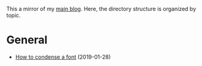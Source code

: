 ﻿This a mirror of my [main blog](https://chrisbertrandprogramer.wordpress.com/). Here, the directory structure is organized by topic.

# General

- [How to condense a font](General/How%20to%20condense%20a%20font.md) (2019-01-28)